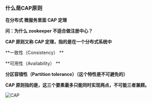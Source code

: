 ### 什么是CAP原则

**在分布式 微服务里面 CAP 定理** 

**问：为什么 zookeeper 不适合做注册中心？** 

**CAP 原则又称 CAP 定理，指的是在一个分布式系统中**

**一致性（Consistency） **

**可用性（Availability） **

**分区容错性（Partition tolerance）（这个特性是不可避免的）** 

**CAP 原则指的是，这三个要素最多只能同时实现两点，不可能三者兼顾。**



![CAP](E:\笔记整理\微服务技术\图解\CAP.png)